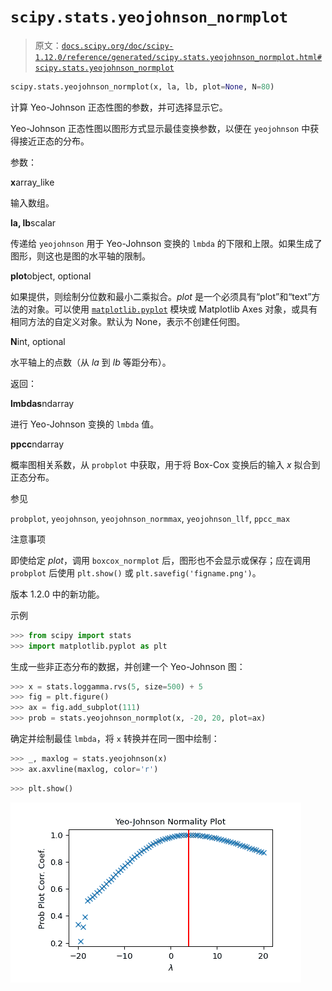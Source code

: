 # `scipy.stats.yeojohnson_normplot`

> 原文：[`docs.scipy.org/doc/scipy-1.12.0/reference/generated/scipy.stats.yeojohnson_normplot.html#scipy.stats.yeojohnson_normplot`](https://docs.scipy.org/doc/scipy-1.12.0/reference/generated/scipy.stats.yeojohnson_normplot.html#scipy.stats.yeojohnson_normplot)

```py
scipy.stats.yeojohnson_normplot(x, la, lb, plot=None, N=80)
```

计算 Yeo-Johnson 正态性图的参数，并可选择显示它。

Yeo-Johnson 正态性图以图形方式显示最佳变换参数，以便在 `yeojohnson` 中获得接近正态的分布。

参数：

**x**array_like

输入数组。

**la, lb**scalar

传递给 `yeojohnson` 用于 Yeo-Johnson 变换的 `lmbda` 的下限和上限。如果生成了图形，则这也是图的水平轴的限制。

**plot**object, optional

如果提供，则绘制分位数和最小二乘拟合。*plot* 是一个必须具有“plot”和“text”方法的对象。可以使用 [`matplotlib.pyplot`](https://matplotlib.org/stable/api/pyplot_summary.html#module-matplotlib.pyplot "(在 Matplotlib v3.8.2 中)") 模块或 Matplotlib Axes 对象，或具有相同方法的自定义对象。默认为 None，表示不创建任何图。

**N**int, optional

水平轴上的点数（从 *la* 到 *lb* 等距分布）。

返回：

**lmbdas**ndarray

进行 Yeo-Johnson 变换的 `lmbda` 值。

**ppcc**ndarray

概率图相关系数，从 `probplot` 中获取，用于将 Box-Cox 变换后的输入 *x* 拟合到正态分布。

参见

`probplot`, `yeojohnson`, `yeojohnson_normmax`, `yeojohnson_llf`, `ppcc_max`

注意事项

即使给定 *plot*，调用 `boxcox_normplot` 后，图形也不会显示或保存；应在调用 `probplot` 后使用 `plt.show()` 或 `plt.savefig('figname.png')`。

版本 1.2.0 中的新功能。

示例

```py
>>> from scipy import stats
>>> import matplotlib.pyplot as plt 
```

生成一些非正态分布的数据，并创建一个 Yeo-Johnson 图：

```py
>>> x = stats.loggamma.rvs(5, size=500) + 5
>>> fig = plt.figure()
>>> ax = fig.add_subplot(111)
>>> prob = stats.yeojohnson_normplot(x, -20, 20, plot=ax) 
```

确定并绘制最佳 `lmbda`，将 `x` 转换并在同一图中绘制：

```py
>>> _, maxlog = stats.yeojohnson(x)
>>> ax.axvline(maxlog, color='r') 
```

```py
>>> plt.show() 
```

![../../_images/scipy-stats-yeojohnson_normplot-1.png](img/196ea79ae9f3f1fe90e9087a650e66c0.png)
